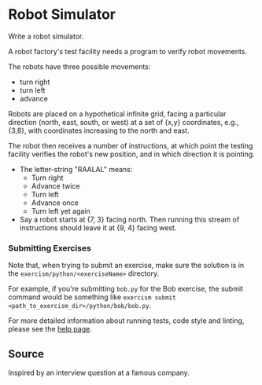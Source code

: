 # Robot Simulator

Write a robot simulator.

A robot factory's test facility needs a program to verify robot movements.

The robots have three possible movements:

- turn right
- turn left
- advance

Robots are placed on a hypothetical infinite grid, facing a particular direction (north, east, south, or west) at a set
of {x,y} coordinates, e.g., {3,8}, with coordinates increasing to the north and east.

The robot then receives a number of instructions, at which point the testing facility verifies the robot's new position,
and in which direction it is pointing.

- The letter-string "RAALAL" means:
    - Turn right
    - Advance twice
    - Turn left
    - Advance once
    - Turn left yet again
- Say a robot starts at {7, 3} facing north. Then running this stream of instructions should leave it at {9, 4} facing
  west.

### Submitting Exercises

Note that, when trying to submit an exercise, make sure the solution is in the `exercism/python/<exerciseName>`
directory.

For example, if you're submitting `bob.py` for the Bob exercise, the submit command would be something
like `exercism submit <path_to_exercism_dir>/python/bob/bob.py`.

For more detailed information about running tests, code style and linting, please see
the [help page](http://exercism.io/languages/python).

## Source

Inspired by an interview question at a famous company.
